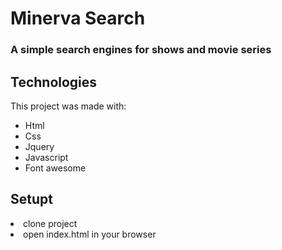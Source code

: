 <h1>Minerva Search</h1>

<h3>A simple search engines for shows and movie series </h3>

<h2>Technologies</h2>
<p>This project was made with:</p>
<ul>
<li>Html</li>
<li>Css</li>
<li>Jquery</li>
<li>Javascript</li>
<li>Font awesome</li>
</ul>

<h2>Setupt</h2>
<li>clone project</li>
<li>open index.html in your browser</li>
